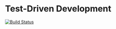 # Test-Driven Development

[![Build Status](https://travis-ci.org/Code-Institute-Solutions/directory-based.svg?branch=master)](https://travis-ci.org/Code-Institute-Solutions/directory-based)